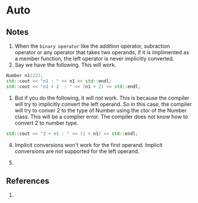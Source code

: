 # Auto

## Notes
1. When the `binary operator` like the addition operator, subraction operator or any operator that takes two operands, if it is implimented as a member function, the left operator is never implicitly converted.
2. Say we have the following. This will work.
```cpp
Number n1(22);
std::cout << "n1 : " << n1 << std::endl;
std::cout << "n1 + 2  : " << (n1 + 2) << std::endl;
```

1. But if you do the following, it will not work. This is because the compiler will try to implicitly convert the left operand. So in this case, the compiler will try to conver 2 to the type of Number using the ctor of the Number class. This will be a complier error. The compiler does not know how to convert 2 to number type. 

```cpp
std::cout << "2 + n1 : " << (2 + n1) << std::endl;
```

4. Implicit conversions won't work for the first operand. Implicit conversions are not supported for the left operand. 

5. 

## References

1. 

